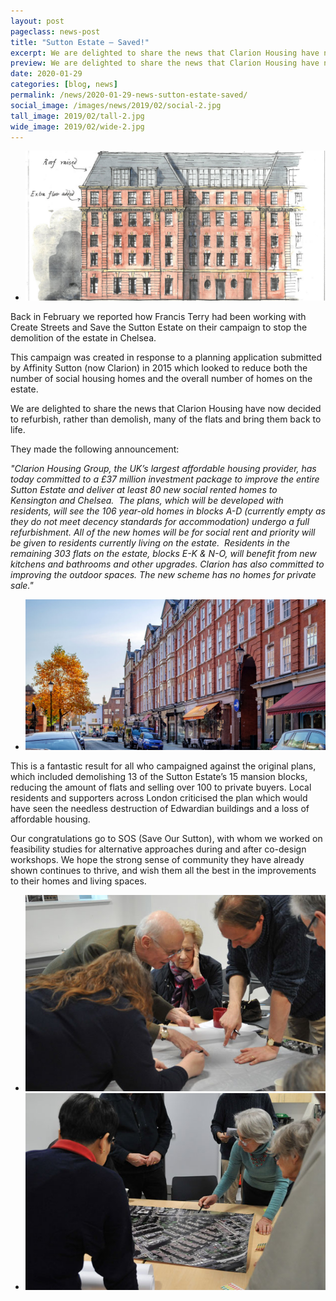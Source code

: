 ```yaml
---
layout: post
pageclass: news-post
title: "Sutton Estate – Saved!"
excerpt: We are delighted to share the news that Clarion Housing have now decided to refurbish, rather than demolish, many of the flats and bring them back to life.
preview: We are delighted to share the news that Clarion Housing have now decided to refurbish, rather than demolish, many of the flats and bring them back to life.
date: 2020-01-29
categories: [blog, news]
permalink: /news/2020-01-29-news-sutton-estate-saved/
social_image: /images/news/2019/02/social-2.jpg
tall_image: 2019/02/tall-2.jpg
wide_image: 2019/02/wide-2.jpg
---
```


<ul class="list">
	<li class="full">
		<a class="fancybox" rel="group" href="/images/drawings/20190215.jpg">
			<img src="/images/news/2020/01/thumbs/22.jpg" alt="Proposed alterations to the Sutton Estate, Chelsea by Francis Terry, 2018." />
		</a>
	</li>
</ul>

Back in February we reported how Francis Terry had been working with Create Streets and Save the Sutton Estate on their campaign to stop the demolition of the estate in Chelsea.

This campaign was created in response to a planning application submitted by Affinity Sutton (now Clarion) in 2015 which looked to reduce both the number of social housing homes and the overall number of homes on the estate.

We are delighted to share the news that Clarion Housing have now decided to refurbish, rather than demolish, many of the flats and bring them back to life.

They made the following announcement:

<em>"Clarion Housing Group, the UK’s largest affordable housing provider, has today committed to a £37 million investment package to improve the entire Sutton Estate and deliver at least 80 new social rented homes to Kensington and Chelsea.  The plans, which will be developed with residents, will see the 106 year-old homes in blocks A-D (currently empty as they do not meet decency standards for accommodation) undergo a full refurbishment. All of the new homes will be for social rent and priority will be given to residents currently living on the estate.  Residents in the remaining 303 flats on the estate, blocks E-K & N-O, will benefit from new kitchens and bathrooms and other upgrades. Clarion has also committed to improving the outdoor spaces. The new scheme has no homes for private sale."</em>

<ul class="list">
	<li class="full">
		<a class="fancybox" rel="group" href="/images/news/2020/01/23.jpg">
			<img src="/images/news/2020/01/thumbs/23.jpg" alt="{{ page.title }}" />
		</a>
	</li>
</ul>

This is a fantastic result for all who campaigned against the original plans, which included 
demolishing 13 of the Sutton Estate’s 15 mansion blocks, reducing the amount of flats and selling over 100 to private buyers.  Local residents and supporters across London criticised the plan which would have seen the needless destruction of Edwardian buildings and a loss of 
affordable housing.

Our congratulations go to SOS (Save Our Sutton), with whom we worked on feasibility studies for alternative approaches during and after co-design workshops.  We hope the strong sense of community they have already shown continues to thrive, and wish them all the best in the improvements to their homes and living spaces.

<ul class="list">
	<li class="half">
		<a class="fancybox" rel="group" href="/images/news/2020/01/24.jpg">
			<img src="/images/news/2020/01/thumbs/24.jpg" alt="{{ page.title }}" />
		</a>
	</li>
	<li class="half">
		<a class="fancybox" rel="group" href="/images/news/2020/01/25.jpg">
			<img src="/images/news/2020/01/thumbs/25.jpg" alt="{{ page.title }}" />
		</a>
	</li>
</ul>
